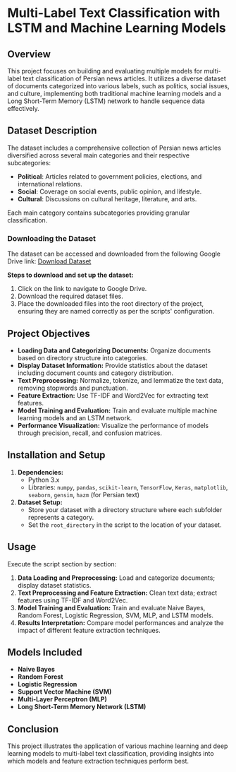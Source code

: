 # Multi-Label Text Classification with LSTM and Machine Learning Models

## Overview
This project focuses on building and evaluating multiple models for multi-label text classification of Persian news articles. It utilizes a diverse dataset of documents categorized into various labels, such as politics, social issues, and culture, implementing both traditional machine learning models and a Long Short-Term Memory (LSTM) network to handle sequence data effectively.

## Dataset Description
The dataset includes a comprehensive collection of Persian news articles diversified across several main categories and their respective subcategories:

- **Political**: Articles related to government policies, elections, and international relations.
- **Social**: Coverage on social events, public opinion, and lifestyle.
- **Cultural**: Discussions on cultural heritage, literature, and arts.

Each main category contains subcategories providing granular classification.

### Downloading the Dataset
The dataset can be accessed and downloaded from the following Google Drive link:
[Download Dataset](https://drive.google.com/drive/u/5/folders/1kA2gcSPwF3jLIgjffY-zeLrlbh0Pih75)

**Steps to download and set up the dataset:**
1. Click on the link to navigate to Google Drive.
2. Download the required dataset files.
3. Place the downloaded files into the root directory of the project, ensuring they are named correctly as per the scripts' configuration.

## Project Objectives
- **Loading Data and Categorizing Documents:** Organize documents based on directory structure into categories.
- **Display Dataset Information:** Provide statistics about the dataset including document counts and category distribution.
- **Text Preprocessing:** Normalize, tokenize, and lemmatize the text data, removing stopwords and punctuation.
- **Feature Extraction:** Use TF-IDF and Word2Vec for extracting text features.
- **Model Training and Evaluation:** Train and evaluate multiple machine learning models and an LSTM network.
- **Performance Visualization:** Visualize the performance of models through precision, recall, and confusion matrices.

## Installation and Setup
1. **Dependencies:**
   - Python 3.x
   - Libraries: `numpy`, `pandas`, `scikit-learn`, `TensorFlow`, `Keras`, `matplotlib`, `seaborn`, `gensim`, `hazm` (for Persian text)
2. **Dataset Setup:**
   - Store your dataset with a directory structure where each subfolder represents a category.
   - Set the `root_directory` in the script to the location of your dataset.

## Usage
Execute the script section by section:
1. **Data Loading and Preprocessing:** Load and categorize documents; display dataset statistics.
2. **Text Preprocessing and Feature Extraction:** Clean text data; extract features using TF-IDF and Word2Vec.
3. **Model Training and Evaluation:** Train and evaluate Naive Bayes, Random Forest, Logistic Regression, SVM, MLP, and LSTM models.
4. **Results Interpretation:** Compare model performances and analyze the impact of different feature extraction techniques.

## Models Included
- **Naive Bayes**
- **Random Forest**
- **Logistic Regression**
- **Support Vector Machine (SVM)**
- **Multi-Layer Perceptron (MLP)**
- **Long Short-Term Memory Network (LSTM)**

## Conclusion
This project illustrates the application of various machine learning and deep learning models to multi-label text classification, providing insights into which models and feature extraction techniques perform best.
